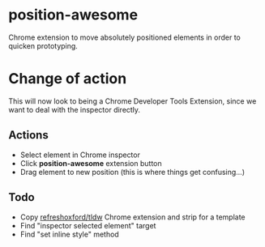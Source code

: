 position-awesome
================

Chrome extension to move absolutely positioned elements in order to quicken prototyping.

# Change of action
This will now look to being a Chrome Developer Tools Extension, since we want to deal with the inspector directly.

## Actions
- Select element in Chrome inspector
- Click **position-awesome** extension button
- Drag element to new position (this is where things get confusing...)

## Todo
- Copy [refreshoxford/tldw](http://github.com/refreshoxford/tldw) Chrome extension and strip for a template
- Find "inspector selected element" target
- Find "set inline style" method